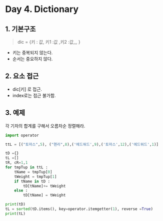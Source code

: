 # Day 4. Dictionary 

## 1. 기본구조

>  dic = {키 : 값, 키1 :값 ,키2 :값,,, }

- 키는 중복되지 않는다.
- 순서는 중요하지 않다. 



## 2. 요소 접근

- dic[키] 로 접근. 
- index로는 접근 불가함.



## 3. 예제

각 기차의 합계를 구해서 오름차순 정렬해라.

```python
import operator

ttL = [("토마스",5), ("헨리",8),('에드워드',9),('토마스',12),('에드워드',1)]

tD ={}
tL =[]
tR, cR=1,1
for tmpTup in ttL :
    tName = tmpTup[0]
    tWeight = tmpTup[1]
    if tName in tD :
        tD[tName]+= tWeight
    else :
        tD[tName] = tWeight

print(tD)
tL = sorted(tD.items(), key=operator.itemgetter(1), reverse =True)
print(tL)
```







